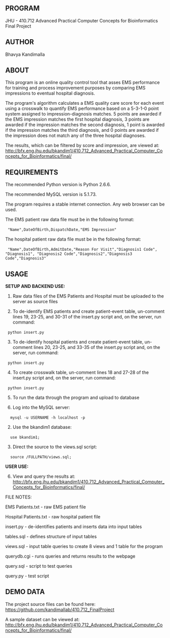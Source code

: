 **PROGRAM**
--------------------------------------------------------------------------------
JHU - 410.712 Advanced Practical Computer Concepts for Bioinformatics
Final Project


**AUTHOR**
--------------------------------------------------------------------------------
Bhavya Kandimalla


**ABOUT**
--------------------------------------------------------------------------------
This program is an online quality control tool that asses EMS performance for
training and process improvement purposes by comparing EMS impressions to
eventual hospital diagnosis.

The program's algorithm calculates a EMS quality care score for each event
using a crosswalk to quantify EMS performance based on a 5-3-1-0 point system
assigned to impression-diagnosis matches. 5 points are awarded if the EMS
impression matches the first hospital diagnosis, 3 points are awarded if the
impression matches the second diagnosis, 1 point is awarded if the impression
matches the third diagnosis, and 0 points are awarded if the impression does not
match any of the three hospital diagnoses.

The results, which can be filtered by score and impression, are viewed at:
http://bfx.eng.jhu.edu/bkandim1/410.712_Advanced_Practical_Computer_Concepts_for_Bioinformatics/final/


**REQUIREMENTS**
--------------------------------------------------------------------------------
The recommended Python version is Python 2.6.6.

The recommended MySQL version is 5.1.73.

The program requires a stable internet connection. Any web browser can be used.

The EMS patient raw data file must be in the following format:

&nbsp;&nbsp;`"Name",DateOfBirth,DispatchDate,"EMS Impression"`

The hospital patient raw data file must be in the following format:

&nbsp;&nbsp;`"Name",DateOfBirth,AdmitDate,"Reason For Visit","Diagnosis1 Code", "Diagnosis1",
"Diagnosis2 Code","Diagnosis2","Diagnosis3 Code","Diagnosis3"`


**USAGE**
--------------------------------------------------------------------------------
**SETUP AND BACKEND USE:**

1. Raw data files of the EMS Patients and Hospital must be uploaded to the
server as source files

2. To de-identify EMS patients and create patient-event table, un-comment lines
19, 23-25, and 30-31 of the insert.py script and, on the server, run command:

&nbsp;&nbsp;`python insert.py`

3. To de-identify hospital patients and create patient-event table, un-comment
lines 20, 23-25, and 33-35 of the insert.py script and, on the server, run
command:

&nbsp;&nbsp;`python insert.py`

4. To create crosswalk table, un-comment lines 18 and 27-28 of the insert.py
script and, on the server, run command:

&nbsp;&nbsp;`python insert.py`

5. To run the data through the program and upload to database

  1. Log into the MySQL server:

&nbsp;&nbsp;&nbsp;&nbsp;`mysql -u USERNAME -h localhost -p`

  2. Use the bkandim1 database:

&nbsp;&nbsp;&nbsp;&nbsp;`use bkandim1;`
  
  3. Direct the source to the views.sql script:

&nbsp;&nbsp;&nbsp;&nbsp;`source /FULLPATH/views.sql;`
    
    
**USER USE:**

6. View and query the results at:
http://bfx.eng.jhu.edu/bkandim1/410.712_Advanced_Practical_Computer_Concepts_for_Bioinformatics/final/


FILE NOTES:

EMS Patients.txt - raw EMS patient file

Hospital Patients.txt - raw hospital patient file

insert.py - de-identifies patients and inserts data into input tables

tables.sql - defines structure of input tables

views.sql - input table queries to create 8 views and 1 table for the program

querydb.cgi - runs queries and returns results to the webpage

query.sql - script to test queries

query.py - test script


**DEMO DATA**
--------------------------------------------------------------------------------
The project source files can be found here:
https://github.com/kandimallab/410.712_FinalProject

A sample dataset can be viewed at:
http://bfx.eng.jhu.edu/bkandim1/410.712_Advanced_Practical_Computer_Concepts_for_Bioinformatics/final/